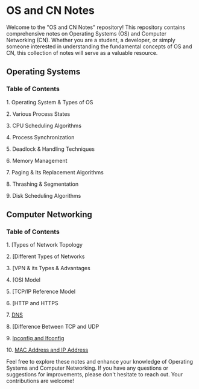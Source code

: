 # OS and CN Notes

Welcome to the "OS and CN Notes" repository! This repository contains comprehensive notes on Operating Systems (OS) and Computer Networking (CN). Whether you are a student, a developer, or simply someone interested in understanding the fundamental concepts of OS and CN, this collection of notes will serve as a valuable resource.

## Operating Systems

### Table of Contents

1\. Operating System & Types of OS

2\. Various Process States

3\. CPU Scheduling Algorithms

4\. Process Synchronization

5\. Deadlock & Handling Techniques

6\. Memory Management

7\. Paging & Its Replacement Algorithms

8\. Thrashing & Segmentation

9\. Disk Scheduling Algorithms


## Computer Networking

### Table of Contents

1\. [Types of Network Topology

2\. [Different Types of Networks

3\. [VPN & its Types & Advantages

4\. [OSI Model

5\. [TCP/IP Reference Model

6\. [HTTP and HTTPS

7\. [DNS](#dns)

8\. [Difference Between TCP and UDP

9\. [Ipconfig and Ifconfig](#ipconfig-and-ifconfig)

10\. [MAC Address and IP Address](#mac-address-and-ip-address)



Feel free to explore these notes and enhance your knowledge of Operating Systems and Computer Networking. If you have any questions or suggestions for improvements, please don't hesitate to reach out. Your contributions are welcome!
